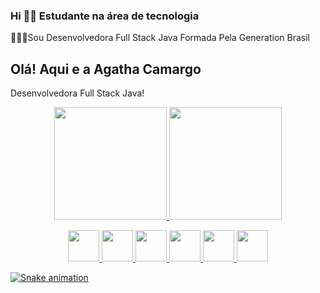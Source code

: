### Hi 👩‍🎓 Estudante na área de tecnologia
👩🏽‍💻Sou Desenvolvedora Full Stack Java Formada Pela Generation Brasil

 ## Olá! Aqui e a Agatha Camargo

Desenvolvedora Full Stack Java! 

<div align="center">
  <a href="https://github.com/agathacamargo23">
  <img height="180em" src="https://github-readme-stats.vercel.app/api?username=agathacamargo23&show_icons=true&theme=tokyonight&include_all_commits=true&count_private=true"/>
  <img height="180em" src="https://github-readme-stats.vercel.app/api/top-langs/?username=agathacamargo23&layout=compact&langs_count=7&theme=tokyonight"/>
</div>


 
 <p align="center">
 <img width="50" height="50" src="https://cdn.jsdelivr.net/gh/devicons/devicon/icons/html5/html5-plain-wordmark.svg" />
  <img width="50" height="50" src="https://cdn.jsdelivr.net/gh/devicons/devicon/icons/css3/css3-plain-wordmark.svg" />
  <img width="50" height="50" src="https://cdn.jsdelivr.net/gh/devicons/devicon/icons/javascript/javascript-original.svg" />
   <img width="50" height="50" src="https://cdn.jsdelivr.net/gh/devicons/devicon/icons/java/java-original-wordmark.svg" />
  <img width="50" height="50" src="https://cdn.jsdelivr.net/gh/devicons/devicon/icons/mysql/mysql-original-wordmark.svg" />
  <img height="50" width="50" src="https://cdn.jsdelivr.net/gh/devicons/devicon/icons/angularjs/angularjs-original.svg" />
  

 </p>                                                                                                                            
  
   ![Snake animation](https://github.com/agathacamargo23/agathacamargo23/blob/output/github-contribution-grid-snake.svg)
  ##
  

